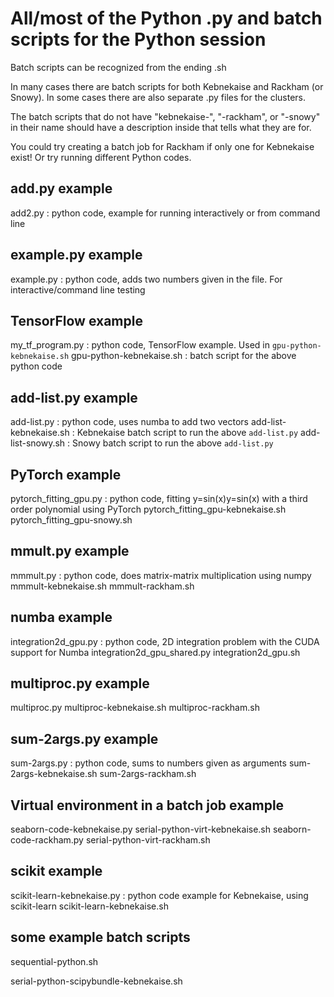# All/most of the Python .py and batch scripts for the Python session 

Batch scripts can be recognized from the ending .sh

In many cases there are batch scripts for both Kebnekaise and Rackham (or Snowy). In some cases there are 
also separate .py files for the clusters. 

The batch scripts that do not have "kebnekaise-", "-rackham", or "-snowy" in their name should have a description
inside that tells what they are for. 

You could try creating a batch job for Rackham if only one for Kebnekaise exist! Or try running different Python codes. 


## add.py example

add2.py  :  python code, example for running interactively or from command line

## example.py example 

example.py  : python code, adds two numbers given in the file. For interactive/command line testing

## TensorFlow example

my_tf_program.py  : python code, TensorFlow example. Used in ``gpu-python-kebnekaise.sh``
gpu-python-kebnekaise.sh  : batch script for the above python code

## add-list.py example

add-list.py  : python code, uses numba to add two vectors
add-list-kebnekaise.sh  : Kebnekaise batch script to run the above ``add-list.py``
add-list-snowy.sh  : Snowy batch script to run the above ``add-list.py``

## PyTorch example

pytorch_fitting_gpu.py  : python code, fitting y=sin⁡(x)y=sin(x) with a third order polynomial using PyTorch 
pytorch_fitting_gpu-kebnekaise.sh
pytorch_fitting_gpu-snowy.sh

## mmult.py example 

mmmult.py  : python code, does matrix-matrix multiplication using numpy
mmmult-kebnekaise.sh
mmmult-rackham.sh

## numba example

integration2d_gpu.py  : python code, 2D integration problem with the CUDA support for Numba 
integration2d_gpu_shared.py
integration2d_gpu.sh

## multiproc.py example

multiproc.py 
multiproc-kebnekaise.sh
multiproc-rackham.sh

## sum-2args.py example

sum-2args.py  : python code, sums to numbers given as arguments 
sum-2args-kebnekaise.sh
sum-2args-rackham.sh

## Virtual environment in a batch job example

seaborn-code-kebnekaise.py
serial-python-virt-kebnekaise.sh
seaborn-code-rackham.py
serial-python-virt-rackham.sh

## scikit example

scikit-learn-kebnekaise.py  : python code example for Kebnekaise, using scikit-learn 
scikit-learn-kebnekaise.sh

## some example batch scripts 

sequential-python.sh

serial-python-scipybundle-kebnekaise.sh
    
